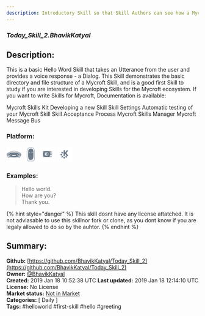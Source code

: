 ```yaml
---
description: Introductory Skill so that Skill Authors can see how a Mycroft Skill is put together
---
```


### _Today_Skill_2.BhavikKatyal_  
## Description:  
This is a basic Hello Word Skill that takes an Utterance from the user and provides a voice response - a Dialog. This Skill demonstrates the basic directory and file structure of a Mycroft Skill, and is a good first Skill to study if you are interested in developing Skills for the Mycroft ecosystem.
If you want to write Skills for Mycroft, Documentation is available:

Mycroft Skills Kit
Developing a new Skill
Skill Settings
Automatic testing of your Mycroft Skill
Skill Acceptance Process
Mycroft Skills Manager
Mycroft Message Bus
  
  
### Platform:  
 ![Mark I](../.gitbook/assets/mark-1-icon.png)  ![Mark II](../.gitbook/assets/mark-2-icon.png)  ![Picroft](../.gitbook/assets/picroft-icon.png)  ![plasmoid](../.gitbook/assets/kde.png)   
### Examples:  
> Hello world.  
> How are you?  
> Thank you.  
  
{% hint style="danger" %}
This skill dosnt have any license attatched. It is not adviasable to use this skillnor fork or clone, as you dont know if you are legaly allowed to do so by the auhtor.
{% endhint %}
  
## Summary:  
**Github:** [https://github.com/BhavikKatyal/Today_Skill_2](https://github.com/BhavikKatyal/Today_Skill_2)  
**Owner:** [@BhavikKatyal](https://github.com/BhavikKatyal)  
**Created:** 2019 Jan 18 10:52:38 UTC  **Last updated:** 2019 Jan 18 12:14:10 UTC  
**License:** No License  
**Market status:** [Not in Market](https://market.mycroft.ai/skill/)  
**Categories:** [ Daily ]   
**Tags:** \#helloworld \#first-skill \#hello \#greeting   
